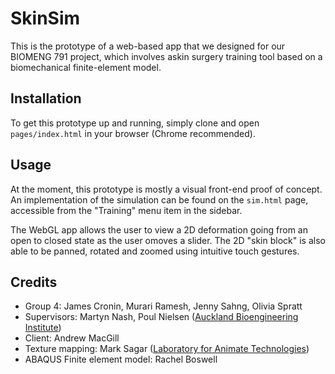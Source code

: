 # SkinSim

This is the prototype of a web-based app that we designed for our BIOMENG 791 project, which involves askin surgery training tool based on a biomechanical finite-element model.

## Installation

To get this prototype up and running, simply clone and open `pages/index.html` in your browser (Chrome recommended).

## Usage

At the moment, this prototype is mostly a visual front-end proof of concept. An implementation of the simulation can be found on the `sim.html` page, accessible from the "Training" menu item in the sidebar.

The WebGL app allows the user to view a 2D deformation going from an open to closed state as the user omoves a slider. The 2D "skin block" is also able to be panned, rotated and zoomed using intuitive touch gestures.

## Credits

* Group 4: James Cronin, Murari Ramesh, Jenny Sahng, Olivia Spratt
* Supervisors: Martyn Nash, Poul Nielsen ([Auckland Bioengineering Institute](http://www.abi.auckland.ac.nz/en.html))
* Client: Andrew MacGill
* Texture mapping: Mark Sagar ([Laboratory for Animate Technologies](http://www.abi.auckland.ac.nz/en/about/our-research/animate-technologies.html))
* ABAQUS Finite element model: Rachel Boswell
